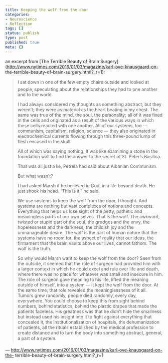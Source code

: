 ```yaml
---
title: Keeping the wolf from the door
categories:
- Neuroscience
- Reflection
tags: []
status: publish
type: post
published: true
meta: {}
---
```


an excerpt from [The Terrible Beauty of Brain
Surgery](http://www.nytimes.com/2016/01/03/magazine/karl-ove-knausgaard-on-
the-terrible-beauty-of-brain-surgery.html?_r=1):

> I sat down in one of the few empty chairs outside and looked at people,
speculating about the relationships they had to one another and to the world.  
>  
> I had always considered my thoughts as something abstract, but they weren’t;
they were as material as the heart beating in my chest. The same was true of
the mind, the soul, the personality; all of it was fixed in the cells and
originated as a result of the various ways in which these cells reacted with
one another. All of our systems, too — communism, capitalism, religion,
science — they also originated in electrochemical currents flowing through
this three-pound lump of flesh encased in the skull.  
>  
> All of which was saying nothing. It was like examining a stone in the
foundation wall to find the answer to the secret of St. Peter’s Basilica.  
>  
> That was all just a lie, Petrela had said about Albanian Communism.  
>  
> But what wasn’t?  
>  
> I had asked Marsh if he believed in God, in a life beyond death. He just
shook his head. “This is it,” he said.  
>  
> We use systems to keep the wolf from the door, I thought. And systems are
nothing but vast complexes of notions and concepts. Everything that helps us
lose sight of the petty, pathetic and meaningless parts of our own selves.
That is the wolf. The awkward, twisted or stupid part of the soul, the grudges
and the envy, the hopelessness and the darkness, the childish joy and the
unmanageable desire. The wolf is the part of human nature that the systems
have no room for, the aspect of reality that our ideas, the firmament that the
brain vaults above our lives, cannot fathom. The wolf is the truth.  
>  
> So why would Marsh want to keep the wolf from the door? Seen from the
outside, it seemed that the role of surgeon had provided him with a larger
context in which he could excel and rule over life and death, where there was
no place for whatever was small and insecure in him. The role of surgeon gave
meaning to his life, lifted the meaning outside of himself, into a system — it
kept the wolf from the door. At the same time, that role revealed the
meaninglessness of it all. Tumors grew randomly, people died randomly, every
day, everywhere. You could choose to keep this from sight behind numbers,
behind statistics, behind the plastic drapes that made the patients faceless.
His greatness was that he didn’t hide the smallness but instead used his
insight into it to fight against everything that concealed it, the
institutionalization of hospitals, the dehumanization of patients, all the
rituals established by the medical profession to create distance and to turn
the body into something abstract, general, a part of a system.

— http://www.nytimes.com/2016/01/03/magazine/karl-ove-knausgaard-on-the-
terrible-beauty-of-brain-surgery.html?_r=1

